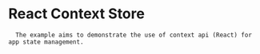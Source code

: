 # React Context Store

```
  The example aims to demonstrate the use of context api (React) for app state management.
```
